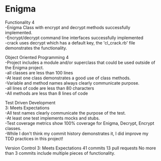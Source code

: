 # Enigma
Functionality 4 <br>
-Enigma Class with encrypt and decrypt methods successfully implemented. <br> -Encrypt/decrypt command line interfaces successfully implemented <br>
-crack uses decrypt which has a default key, the 'cl_crack.rb' file demonstrates the functionality. <br>

Object Oriented Programming 4 <br>
-Project includes a module and/or superclass that could be used outside of the Enigma project. <br>
-all classes are less than 100 lines <br>
-At least one class demonstrates a good use of class methods. <br>
-Variable and method names always clearly communicate purpose. <br>
-all lines of code are less than 80 characters <br>
-All methods are less than 8 lines of code <br>

Test Driven Development<br>
3: Meets Expectations <br>
-All test names clearly communicate the purpose of the test. <br>
-At least one test implements mocks and stubs. <br>
-Test coverage metrics show 100% coverage for Enigma, Decrypt, Encrypt classes. <br>
-While I don't think my commit history demonstrates it, I did improve my TDD practices in this project!

Version Control 3: Meets Expectations
41 commits
13 pull requests
No more than 3 commits include multiple pieces of functionality.
